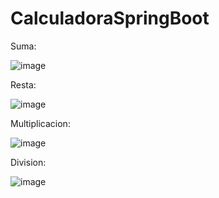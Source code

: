 # CalculadoraSpringBoot
Suma:

![image](https://github.com/JeffersonMolina-art/CalculadoraSpringBoot/assets/84147110/48f3b25c-34ba-4cb9-96ac-21fd0cb73511)

Resta:

![image](https://github.com/JeffersonMolina-art/CalculadoraSpringBoot/assets/84147110/e12492e7-0ca2-4ddc-b008-e353114ea533)

Multiplicacion:

![image](https://github.com/JeffersonMolina-art/CalculadoraSpringBoot/assets/84147110/fe87e774-8012-41b6-a41b-7377cb58ca20)

Division:

![image](https://github.com/JeffersonMolina-art/CalculadoraSpringBoot/assets/84147110/3524475e-df3f-4403-89f3-4ca06cf17bfe)
